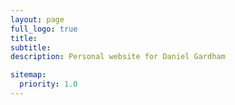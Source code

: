 ```yaml
---
layout: page
full_logo: true
title: 
subtitle: 
description: Personal website for Daniel Gardham

sitemap:
  priority: 1.0
---
```


<head>
    <style>
    {
        box-sizing: border-box;
    }
    /* Set additional styling options for the columns*/
    .column1 {
    float: left;
    width: 70%;
    }
    .column2 {
    float: left;
    width: 30%;
    }

    .row:after {
    content: "";
    display: table;
    clear: both;
    }
    </style>
 </head>
<section>
<div class="row">
       <div class="column1" style="background-color:#f0f0f0;">
       <p>I am a postdoctoral researcher in the Crypto Group at  Royal Holloway, University of London. I am most interested in developing privacy-preserving cryptrography at any level, from foundational mathematics through protocol design to implementations, particularly those built from lattices. 
<br>
I obtained my PhD from the University of Surrey in 2021 under the supervision of <a href="http://www.manulis.eu">Mark Manulis</a>. My thesis aimed to develop functionality of attribute-based signatures in both classical and post-quantum settings. Before that, I completed an MMath at the University of Bath with focus on algebra, analysis and probability. 
<br>
<h3>Publications:</h3>
For an up to date list of publications, please see either my <a href="https://dblp.org/pid/222/6614.html">dblp</a> entry or my <a href="https://scholar.google.co.uk/citations?user=3BhQZ0kAAAAJ&hl=en">google scholar</a> page.

<h3>Research Interests:</h3>
<ul>
  <li>Privacy-Preserving Cryptography</li>
  <li>Provable Security</li>
  <li>Lattice-based Cryptography</li>
</ul>
</p>
       </div>
       <div class="column2" style="background-color:#f0f0f0;">
       <p><strong><img src="assets/img/Profile_Close.jpg" alt="Profile" height="250" />&nbsp;</strong></p>
<br>
<h3>Contact:</h3>
I am most easily reached via email at the following address: firstname.surname@rhul.ac.uk.
       </div>
</div>
</section>



<!--
<br>
-->

